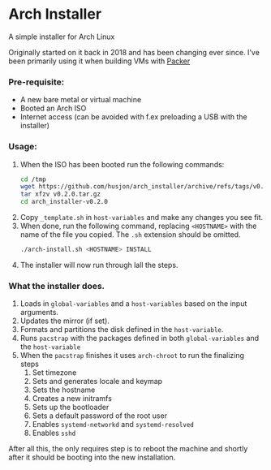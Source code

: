 # Arch Installer
A simple installer for Arch Linux

Originally started on it back in 2018 and has been changing ever since.
I've been primarily using it when building VMs with [Packer](https://www.packer.io/)



### Pre-requisite:
* A new bare metal or virtual machine
* Booted an Arch ISO
* Internet access (can be avoided with f.ex preloading a USB with the installer)



### Usage:
1. When the ISO has been booted run the following commands:
    ```bash
    cd /tmp
    wget https://github.com/husjon/arch_installer/archive/refs/tags/v0.2.0.tar.gz
    tar xfzv v0.2.0.tar.gz
    cd arch_installer-v0.2.0
    ```
2. Copy `_template.sh` in `host-variables` and make any changes you see fit.
3. When done, run the following command, replacing `<HOSTNAME>` with the name of the file you copied.
    The `.sh` extension should be omitted.
    ```bash
    ./arch-install.sh <HOSTNAME> INSTALL
    ```
4. The installer will now run through lall the steps.



### What the installer does.
1. Loads in `global-variables` and a `host-variables` based on the input arguments.
2. Updates the mirror (if set).
3. Formats and partitions the disk defined in the `host-variable`.
4. Runs `pacstrap` with the packages defined in both `global-variables` and the `host-variable`
5. When the `pacstrap` finishes it uses `arch-chroot` to run the finalizing steps
   1. Set timezone
   2. Sets and generates locale and keymap
   3. Sets the hostname
   4. Creates a new initramfs
   5. Sets up the bootloader
   6. Sets a default password of the root user
   7. Enables `systemd-networkd` and `systemd-resolved`
   8. Enables `sshd`

After all this, the only requires step is to reboot the machine and shortly after it should be booting into the new installation.
